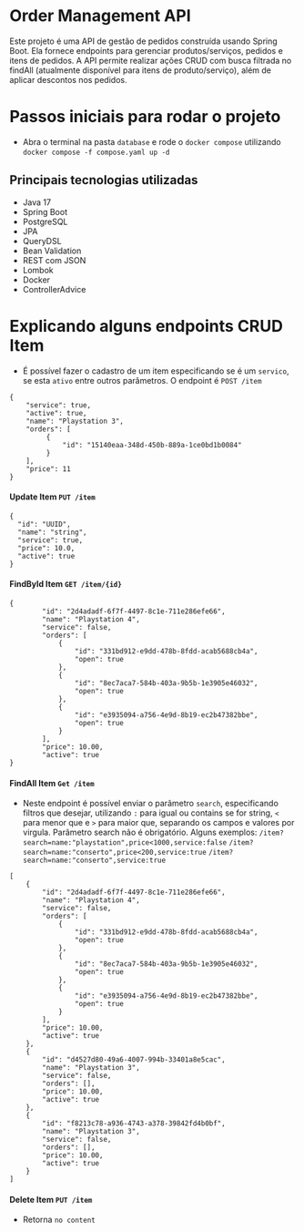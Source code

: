 # Order Management API
Este projeto é uma API de gestão de pedidos construída usando Spring Boot. Ela fornece endpoints para gerenciar produtos/serviços, pedidos e itens de pedidos. A API permite realizar ações CRUD com busca filtrada no findAll (atualmente disponível para itens de produto/serviço), além de aplicar descontos nos pedidos.

# Passos iniciais para rodar o projeto
- Abra o terminal na pasta `database` e rode o `docker compose` utilizando `docker compose -f compose.yaml up -d`

## Principais tecnologias utilizadas
- Java 17
- Spring Boot
- PostgreSQL
- JPA
- QueryDSL
- Bean Validation
- REST com JSON
- Lombok
- Docker
- ControllerAdvice

# Explicando alguns endpoints CRUD Item
- É possível fazer o cadastro de um item especificando se é um `servico`, se esta `ativo` entre outros parâmetros. O endpoint é `POST /item`
```shell
{
    "service": true,
    "active": true,
    "name": "Playstation 3",
    "orders": [
         {
             "id": "15140eaa-348d-450b-889a-1ce0bd1b0084"
         }
    ],
    "price": 11
}
```

#### Update Item `PUT /item`
```shell
{
  "id": "UUID",
  "name": "string",
  "service": true,
  "price": 10.0,
  "active": true
}

```

#### FindById Item `GET /item/{id}`
```shell
{
        "id": "2d4adadf-6f7f-4497-8c1e-711e286efe66",
        "name": "Playstation 4",
        "service": false,
        "orders": [
            {
                "id": "331bd912-e9dd-478b-8fdd-acab5688cb4a",
                "open": true
            },
            {
                "id": "8ec7aca7-584b-403a-9b5b-1e3905e46032",
                "open": true
            },
            {
                "id": "e3935094-a756-4e9d-8b19-ec2b47382bbe",
                "open": true
            }
        ],
        "price": 10.00,
        "active": true
}
```

#### FindAll Item `Get /item`
- Neste endpoint é possível enviar o parâmetro `search`, especificando filtros que desejar, utilizando `:` para igual ou contains se for string, `<` para menor que e `>` para maior que, separando os campos e valores por virgula. Parâmetro search não é obrigatório. Alguns exemplos:
  `/item?search=name:"playstation",price<1000,service:false`
  `/item?search=name:"conserto",price<200,service:true`
  `/item?search=name:"conserto",service:true`

```shell
[
    {
        "id": "2d4adadf-6f7f-4497-8c1e-711e286efe66",
        "name": "Playstation 4",
        "service": false,
        "orders": [
            {
                "id": "331bd912-e9dd-478b-8fdd-acab5688cb4a",
                "open": true
            },
            {
                "id": "8ec7aca7-584b-403a-9b5b-1e3905e46032",
                "open": true
            },
            {
                "id": "e3935094-a756-4e9d-8b19-ec2b47382bbe",
                "open": true
            }
        ],
        "price": 10.00,
        "active": true
    },
    {
        "id": "d4527d80-49a6-4007-994b-33401a8e5cac",
        "name": "Playstation 3",
        "service": false,
        "orders": [],
        "price": 10.00,
        "active": true
    },
    {
        "id": "f8213c78-a936-4743-a378-39842fd4b0bf",
        "name": "Playstation 3",
        "service": false,
        "orders": [],
        "price": 10.00,
        "active": true
    }
]
```


#### Delete Item `PUT /item`
- Retorna `no content`

